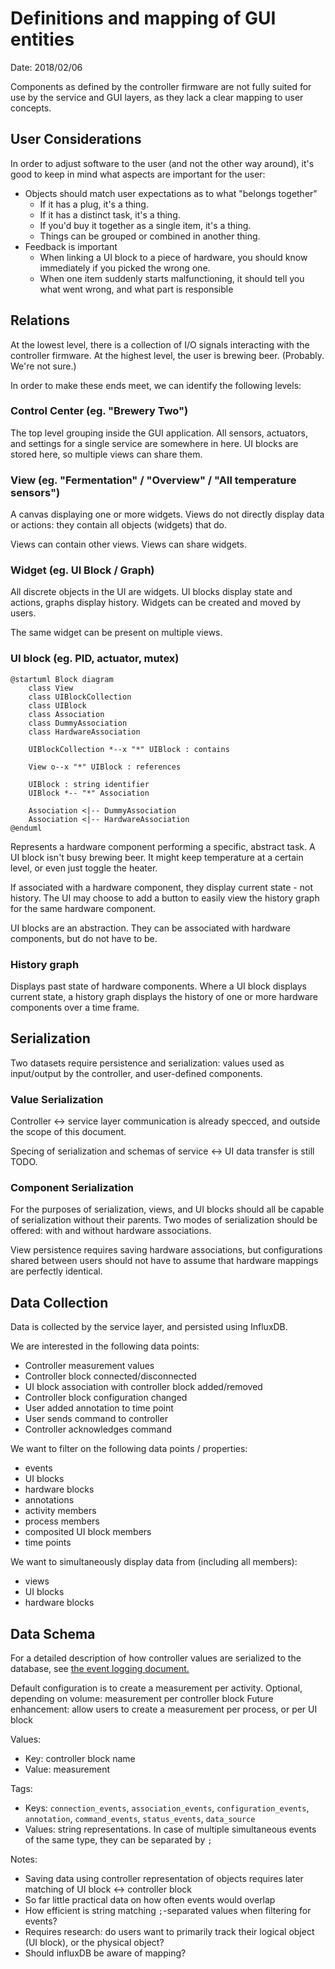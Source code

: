# Definitions and mapping of GUI entities

Date: 2018/02/06

Components as defined by the controller firmware are not fully suited for use by the service and GUI layers, as they lack a clear mapping to user concepts.

## User Considerations

In order to adjust software to the user (and not the other way around), it's good to keep in mind what aspects are important for the user:

* Objects should match user expectations as to what "belongs together"
    * If it has a plug, it's a thing.
    * If it has a distinct task, it's a thing.
    * If you'd buy it together as a single item, it's a thing.
    * Things can be grouped or combined in another thing.
* Feedback is important
    * When linking a UI block to a piece of hardware, you should know immediately if you picked the wrong one.
    * When one item suddenly starts malfunctioning, it should tell you what went wrong, and what part is responsible

## Relations

At the lowest level, there is a collection of I/O signals interacting with the controller firmware. At the highest level, the user is brewing beer. (Probably. We're not sure.)

In order to make these ends meet, we can identify the following levels:

### Control Center (eg. "Brewery Two")

The top level grouping inside the GUI application. All sensors, actuators, and settings for a single service are somewhere in here. UI blocks are stored here, so multiple views can share them.

### View (eg. "Fermentation" / "Overview" / "All temperature sensors")

A canvas displaying one or more widgets. Views do not directly display data or actions: they contain all objects (widgets) that do.

Views can contain other views. Views can share widgets.

### Widget (eg. UI Block / Graph)

All discrete objects in the UI are widgets. UI blocks display state and actions, graphs display history. Widgets can be created and moved by users.

The same widget can be present on multiple views.

### UI block (eg. PID, actuator, mutex)
```plantuml
@startuml Block diagram
    class View
    class UIBlockCollection
    class UIBlock
    class Association
    class DummyAssociation
    class HardwareAssociation

    UIBlockCollection *--x "*" UIBlock : contains

    View o--x "*" UIBlock : references

    UIBlock : string identifier
    UIBlock *-- "*" Association

    Association <|-- DummyAssociation
    Association <|-- HardwareAssociation
@enduml
```

Represents a hardware component performing a specific, abstract task. A UI block isn't busy brewing beer. It might keep temperature at a certain level, or even just toggle the heater.

If associated with a hardware component, they display current state - not history. The UI may choose to add a button to easily view the history graph for the same hardware component.

UI blocks are an abstraction. They can be associated with hardware components, but do not have to be.

### History graph

Displays past state of hardware components. Where a UI block displays current state, a history graph displays the history of one or more hardware components over a time frame.

## Serialization

Two datasets require persistence and serialization: values used as input/output by the controller, and user-defined components.

### Value Serialization

Controller <-> service layer communication is already specced, and outside the scope of this document.

Specing of serialization and schemas of service <-> UI data transfer is still TODO.

### Component Serialization

For the purposes of serialization, views, and UI blocks should all be capable of serialization without their parents. 
Two modes of serialization should be offered: with and without hardware associations.

View persistence requires saving hardware associations, but configurations shared between users should not have to assume that hardware mappings are perfectly identical.

## Data Collection

Data is collected by the service layer, and persisted using InfluxDB.

We are interested in the following data points:
* Controller measurement values
* Controller block connected/disconnected
* UI block association with controller block added/removed
* Controller block configuration changed
* User added annotation to time point
* User sends command to controller
* Controller acknowledges command

We want to filter on the following data points / properties:
* events
* UI blocks
* hardware blocks
* annotations
* activity members
* process members
* composited UI block members
* time points

We want to simultaneously display data from (including all members):
* views
* UI blocks
* hardware blocks

## Data Schema

For a detailed description of how controller values are serialized to the database, see [the event logging document.](../reference/event_logging.md)

Default configuration is to create a measurement per activity.
Optional, depending on volume: measurement per controller block
Future enhancement: allow users to create a measurement per process, or per UI block

Values:
* Key: controller block name
* Value: measurement

Tags:
* Keys: `connection_events`, `association_events`, `configuration_events`, `annotation`, `command_events`, `status_events`, `data_source`
* Values: string representations. In case of multiple simultaneous events of the same type, they can be separated by `;`

Notes:
* Saving data using controller representation of objects requires later matching of UI block <-> controller block
* So far little practical data on how often events would overlap
* How efficient is string matching `;`-separated values when filtering for events?
* Requires research: do users want to primarily track their logical object (UI block), or the physical object?
* Should influxDB be aware of mapping?
